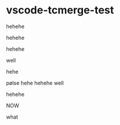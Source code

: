 # vscode-tcmerge-test

hehehe

hehehe

hehehe

well

hehe


pølse
hehe
hehehe
well


hehehe


NOW

what